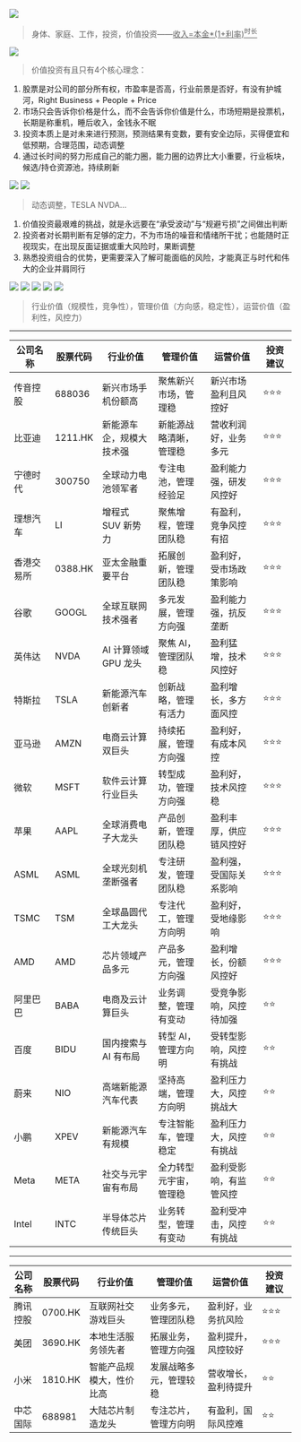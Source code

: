 
![](https://github.com/user-attachments/assets/a3da8f12-146d-4da0-a558-83c4dd146660)
> 身体、家庭、工作，投资，价值投资——<ins>收入=本金*(1+利率)<sup>时长</sup></ins>

![](https://github.com/user-attachments/assets/43e91936-d12f-47ff-9173-430b878faca9)
> 价值投资有且只有4个核心理念：

1. 股票是对公司的部分所有权，市盈率是否高，行业前景是否好，有没有护城河，Ri­g­ht Bu­s­i­n­e­ss + Pe­o­p­le + Pr­i­ce
2. 市场只会告诉你价格是什么，而不会告诉你价值是什么，市场短期是投票机，长期是称重机，睡后收入，金钱永不眠
3. 投资本质上是对未来进行预测，预测结果有变数，要有安全边际，买得便宜和低预期，合理范围，动态调整
4. 通过长时间的努力形成自己的能力圈，能力圈的边界比大小重要，行业板块，候选/持仓资源池，持续刷新

![](https://github.com/user-attachments/assets/8490b821-a99c-4102-8c6a-1bac06cd48d5)
![](https://github.com/user-attachments/assets/aa019a8c-1bf1-4b65-8ce7-daf0938a410e)
> 动态调整，TESLA NVDA...

1. 价值投资最艰难的挑战，就是永远要在“承受波动”与“规避亏损”之间做出判断
2. 投资者对长期判断有足够的定力，不为市场的噪音和情绪所干扰；也能随时正视现实，在出现反面证据或重大风险时，果断调整
3. 熟悉投资组合的优势，更需要深入了解可能面临的风险，才能真正与时代和伟大的企业并肩同行

![](https://github.com/user-attachments/assets/dfa19531-ccd1-4d84-ab5f-46d5d785fe21)
![](https://github.com/user-attachments/assets/2a968b6f-c111-49c1-8398-5c5ca504a63e)
![](https://github.com/user-attachments/assets/8c0276ff-bea5-435f-8471-0d922de7524c)
![](https://github.com/user-attachments/assets/116fc01f-5efc-4da4-851e-04a401bcbb3a)
![](https://github.com/user-attachments/assets/c3df229f-bb67-4e5a-8827-45231c2f198d)
> 行业价值（规模性，竞争性），管理价值（方向感，稳定性），运营价值（盈利性，风控力）


---

| 公司名称   | 股票代码   | 行业价值           | 管理价值        | 运营价值        | 投资建议 |
|-----------|------------|--------------------|-----------------|-----------------|----------|
| 传音控股   | 688036     | 新兴市场手机份额高 | 聚焦新兴市场，管理稳 | 新兴市场盈利且风控好 | ⭐️⭐️⭐️     |
| 比亚迪     | 1211.HK    | 新能源车企，规模大技术强 | 新能源战略清晰，管理稳 | 营收利润好，业务多元 | ⭐️⭐️⭐️     |
| 宁德时代   | 300750     | 全球动力电池领军者 | 专注电池，管理经验足 | 盈利能力强，研发风控好 | ⭐️⭐️⭐️     |
| 理想汽车   | LI         | 增程式 SUV 新势力   | 聚焦增程，管理团队稳 | 有盈利，竞争风控有招 | ⭐️⭐️⭐️     |
| 香港交易所 | 0388.HK    | 亚太金融重要平台   | 拓展创新，管理团队稳 | 盈利好，受市场政策影响 | ⭐️⭐️⭐️     |
| 谷歌       | GOOGL      | 全球互联网技术强者 | 多元发展，管理方向强 | 盈利能力强，抗反垄断 | ⭐️⭐️⭐️     |
| 英伟达     | NVDA       | AI 计算领域 GPU 龙头 | 聚焦 AI，管理团队稳 | 盈利猛增，技术风控好 | ⭐️⭐️⭐️     |
| 特斯拉     | TSLA       | 新能源汽车创新者   | 创新战略，管理有活力 | 盈利增长，多方面风控 | ⭐️⭐️⭐️     |
| 亚马逊     | AMZN       | 电商云计算双巨头   | 持续拓展，管理方向强 | 盈利好，有成本风控   | ⭐️⭐️⭐️     |
| 微软       | MSFT       | 软件云计算行业巨头 | 转型成功，管理方向强 | 盈利好，技术风控稳   | ⭐️⭐️⭐️     |
| 苹果       | AAPL       | 全球消费电子大龙头 | 产品创新，管理团队稳 | 盈利丰厚，供应链风控好 | ⭐️⭐️⭐️     |
| ASML       | ASML       | 全球光刻机垄断强者 | 专注研发，管理团队稳 | 盈利强，受国际关系影响 | ⭐️⭐️⭐️     |
| TSMC       | TSM        | 全球晶圆代工大龙头 | 专注代工，管理方向明 | 盈利好，受地缘影响   | ⭐️⭐️⭐️     |
| AMD        | AMD        | 芯片领域产品多元   | 产品多元，管理方向强 | 盈利增长，份额风控好 | ⭐️⭐️⭐️     |
| 阿里巴巴   | BABA       | 电商及云计算巨头   | 业务调整，管理有变动 | 受竞争影响，风控待加强 | ⭐️⭐️     |
| 百度       | BIDU       | 国内搜索与 AI 有布局 | 转型 AI，管理方向明 | 受转型影响，风控有挑战 | ⭐️⭐️     |
| 蔚来       | NIO        | 高端新能源汽车代表 | 坚持高端，管理方向明 | 盈利压力大，风控挑战大 | ⭐️⭐️     |
| 小鹏       | XPEV       | 新能源汽车有规模   | 专注智能车，管理稳定 | 盈利压力大，风控有挑战 | ⭐️⭐️     |
| Meta       | META       | 社交与元宇宙有布局 | 全力转型元宇宙，管理稳 | 盈利受影响，有监管风控 | ⭐️⭐️     |
| Intel      | INTC       | 半导体芯片传统巨头 | 业务转型，管理有变动 | 盈利受冲击，风控有挑战 | ⭐️⭐️     |

---

| 公司名称   | 股票代码   | 行业价值           | 管理价值        | 运营价值        | 投资建议 |
|-----------|------------|--------------------|-----------------|-----------------|----------|
| 腾讯控股   | 0700.HK    | 互联网社交游戏巨头 | 业务多元，管理团队稳 | 盈利好，业务抗风险   | ⭐️⭐️⭐️     |
| 美团       | 3690.HK    | 本地生活服务领先者 | 拓展业务，管理方向强 | 盈利提升，风控较好   | ⭐️⭐️⭐️     |
| 小米       | 1810.HK    | 智能产品规模大，性价比高 | 发展战略多元，管理较稳 | 营收增长，盈利待提升 | ⭐️⭐️     |
| 中芯国际   | 688981     | 大陆芯片制造龙头   | 专注芯片，管理方向明 | 有盈利，国际风控难   | ⭐️⭐️     |

